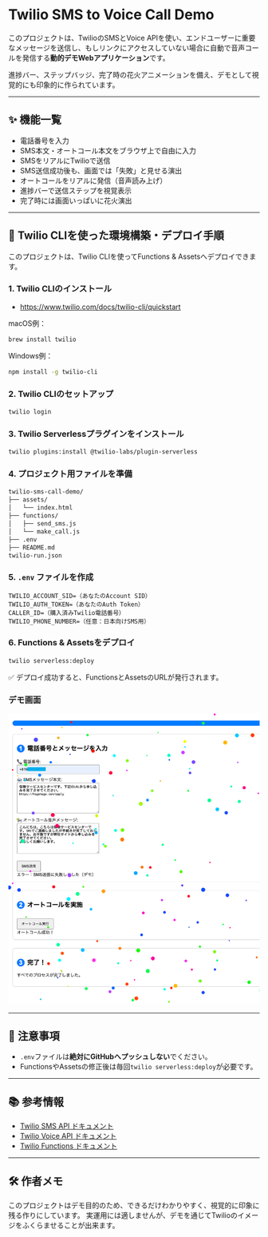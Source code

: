 # Twilio SMS to Voice Call Demo

このプロジェクトは、TwilioのSMSとVoice APIを使い、エンドユーザーに重要なメッセージを送信し、もしリンクにアクセスしていない場合に自動で音声コールを発信する**動的デモWebアプリケーション**です。

進捗バー、ステップバッジ、完了時の花火アニメーションを備え、デモとして視覚的にも印象的に作られています。

---

## ✨ 機能一覧

- 電話番号を入力
- SMS本文・オートコール本文をブラウザ上で自由に入力
- SMSをリアルにTwilioで送信
- SMS送信成功後も、画面では「失敗」と見せる演出
- オートコールをリアルに発信（音声読み上げ）
- 進捗バーで送信ステップを視覚表示
- 完了時には画面いっぱいに花火演出

---

## 🚀 Twilio CLIを使った環境構築・デプロイ手順

このプロジェクトは、Twilio CLIを使ってFunctions & Assetsへデプロイできます。

### 1. Twilio CLIのインストール

- https://www.twilio.com/docs/twilio-cli/quickstart

macOS例：
```bash
brew install twilio
```

Windows例：
```bash
npm install -g twilio-cli
```

### 2. Twilio CLIのセットアップ

```bash
twilio login
```

### 3. Twilio Serverlessプラグインをインストール

```bash
twilio plugins:install @twilio-labs/plugin-serverless
```

### 4. プロジェクト用ファイルを準備

```
twilio-sms-call-demo/
├── assets/
│   └── index.html
├── functions/
│   ├── send_sms.js
│   └── make_call.js
├── .env
├── README.md
twilio-run.json
```

### 5. `.env` ファイルを作成

```
TWILIO_ACCOUNT_SID=（あなたのAccount SID）
TWILIO_AUTH_TOKEN=（あなたのAuth Token）
CALLER_ID=（購入済みTwilio電話番号）
TWILIO_PHONE_NUMBER=（任意：日本向けSMS用）
```

### 6. Functions & Assetsをデプロイ

```bash
twilio serverless:deploy
```

✅ デプロイ成功すると、FunctionsとAssetsのURLが発行されます。

### デモ画面
![画面ショット](./img/SCR-20250427-tvwo.png "画面ショット")

---

## 📌 注意事項

- `.env`ファイルは**絶対にGitHubへプッシュしない**でください。
- FunctionsやAssetsの修正後は毎回`twilio serverless:deploy`が必要です。

---

## 📚 参考情報

- [Twilio SMS API ドキュメント](https://www.twilio.com/docs/sms/send-messages)
- [Twilio Voice API ドキュメント](https://www.twilio.com/docs/voice/make-calls)
- [Twilio Functions ドキュメント](https://www.twilio.com/docs/runtime/functions)

---

## 🛠 作者メモ

このプロジェクトはデモ目的のため、できるだけわかりやすく、視覚的に印象に残る作りにしています。
実運用には適しませんが、デモを通じてTwilioのイメージをふくらませることが出来ます。
